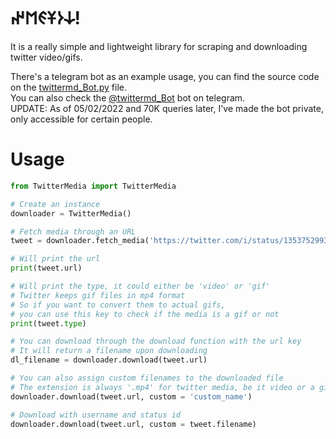 # 𐰸𐰆𐱁𐰏𐰡𐰤! 

It is a really simple and lightweight library for scraping and downloading twitter video/gifs.  

There's a telegram bot as an example usage, you can find the source code on the [twittermd_Bot.py](https://github.com/mishka/TwitterMedia/blob/main/twittermd_Bot.py) file.  
You can also check the [@twittermd_Bot](https://t.me/twittermd_Bot) bot on telegram.  
UPDATE: As of 05/02/2022 and 70K queries later, I've made the bot private, only accessible for certain people.  

# Usage

```python
from TwitterMedia import TwitterMedia

# Create an instance
downloader = TwitterMedia()

# Fetch media through an URL
tweet = downloader.fetch_media('https://twitter.com/i/status/1353752993225650177')

# Will print the url
print(tweet.url) 

# Will print the type, it could either be 'video' or 'gif'
# Twitter keeps gif files in mp4 format
# So if you want to convert them to actual gifs,
# you can use this key to check if the media is a gif or not
print(tweet.type)

# You can download through the download function with the url key
# It will return a filename upon downloading
dl_filename = downloader.download(tweet.url)

# You can also assign custom filenames to the downloaded file
# The extension is always '.mp4' for twitter media, be it video or a gif
downloader.download(tweet.url, custom = 'custom_name')

# Download with username and status id
downloader.download(tweet.url, custom = tweet.filename)
```
